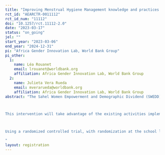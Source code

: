 ```yaml
---
title: "Improving Menstrual Hygiene Management knowledge and practices as part of the Sahel Women Empowerment and Demographic Dividend Project"
rct_id: "AEARCTR-0011112"
rct_id_num: "11112"
doi: "10.1257/rct.11112-2.0"
date: "2023-03-17"
status: "on_going"
jel: ""
start_year: "2023-03-06"
end_year: "2024-12-31"
pi: "Africa Gender Innovation Lab, World Bank Group"
pi_other:
  1:
    name: Léa Rouanet
    email: lrouanet@worldbank.org
    affiliation: Africa Gender Innovation Lab, World Bank Group
  2:
    name: Julieta Vera Rueda
    email: mverarueda@worldbank.org
    affiliation: Africa Gender Innovation Lab, World Bank Group
abstract: "The Sahel Women Empowerment and Demographic Dividend (SWEDD) Project was designed to empower girls and women to accelerate the demographic transition and build human capital in and around the Sahel, where most adolescent girls are at risk of child marriage, teenage pregnancy, and early school drop-out. As part of its second phase in Mauritania, a holistic school and community-based intervention to remove taboos, barriers, and constraints faced by adolescent girls in Mauritania to adequately manage their periods and improve their menstrual hygiene management (MHM) will be implemented, contributing to the project goal of improving girls’ schooling outcomes and addressing the objective to keep girls in school through at least secondary. 

This intervention will take advantage of the existing activities implemented in the Safe Spaces (SS) already in place through the SWEDD project, such as the training on basic MHM knowledge and practices and other sexual and reproductive health skills and life skills delivered through the SS curriculum, and the provision of hygiene kits. On top of that, based on formative research, a social and behavioral change, and communication (SBCC) intervention, targeted at adolescent girls, their parents, and other key community members, and designed to address the barriers and needs around MHM, will be put in place. The holistic school and community-based intervention will be implemented by the Ministry of Islamic Affairs and Education and the Ministry of Economic Affairs and Promotion of Productive Sectors of Mauritania, with the technical assistance of the United Nations Population Fund (UNFPA) and the World Bank (WB). 

Using a randomized controlled trial, with randomization at the school level, this study will test the impact of a holistic MHM approach, in which adolescent girls, their parents, and other key community members will be engaged through an SBCC intervention, and in which hygiene kits will be provided, on girls’ education, health, socio-emotional well-being, psycho-emotional skills and social and mobility restrictions. The study will assess whether this approach has the potential to be more effective than the basic MHM training provided in the SS. The results from this evaluation will inform the SWEDD activities on MHM not only in Mauritania but also in the other SWEDD countries.
"
layout: registration
---
```


